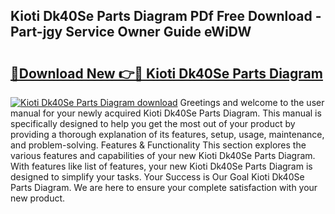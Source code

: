 ## Kioti Dk40Se Parts Diagram PDf Free Download - Part-jgy Service Owner Guide eWiDW

# <h2><a href="http://dft8z0.blite.top/?on=Kioti+Dk40Se+Parts+Diagram">🔗Download New 👉🔴 Kioti Dk40Se Parts Diagram</a></h2>

[![Kioti Dk40Se Parts Diagram download](https://i.imgur.com/lujVjoI.png)](http://dft8z0.blite.top/?on=Kioti+Dk40Se+Parts+Diagram)
Greetings and welcome to the user manual for your newly acquired Kioti Dk40Se Parts Diagram. This manual is specifically designed to help you get the most out of your product by providing a thorough explanation of its features, setup, usage, maintenance, and problem-solving. Features & Functionality This section explores the various features and capabilities of your new Kioti Dk40Se Parts Diagram. With features like list of features, your new Kioti Dk40Se Parts Diagram is designed to simplify your tasks. Your Success is Our Goal Kioti Dk40Se Parts Diagram. We are here to ensure your complete satisfaction with your new product.
